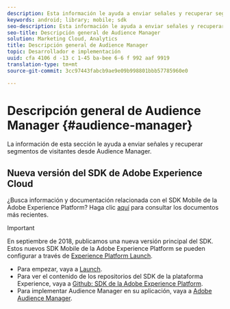 ```yaml
---
description: Esta información le ayuda a enviar señales y recuperar segmentos del visitante desde Audience Manager.
keywords: android; library; mobile; sdk
seo-description: Esta información le ayuda a enviar señales y recuperar segmentos del visitante desde Audience Manager.
seo-title: Descripción general de Audience Manager
solution: Marketing Cloud, Analytics
title: Descripción general de Audience Manager
topic: Desarrollador e implementación
uuid: cfa 4106 d -13 c 1-45 ba-bee 6-6 f 992 aaf 9919
translation-type: tm+mt
source-git-commit: 3cc97443fabcb9ae9e09b998801bbb57785960e0

---
```



# Descripción general de Audience Manager {#audience-manager}

La información de esta sección le ayuda a enviar señales y recuperar segmentos de visitantes desde Audience Manager.

## Nueva versión del SDK de Adobe Experience Cloud

¿Busca información y documentación relacionada con el SDK Mobile de la Adobe Experience Platform? Haga clic [aquí](https://aep-sdks.gitbook.io/docs/) para consultar los documentos más recientes.

>[!IMPORTANT]
>
>En septiembre de 2018, publicamos una nueva versión principal del SDK. Estos nuevos SDK Mobile de la Adobe Experience Platform se pueden configurar a través de [Experience Platform Launch](https://www.adobe.com/experience-platform/launch.html).

* Para empezar, vaya a [Launch](https://launch.adobe.com/).
* Para ver el contenido de los repositorios del SDK de la plataforma Experience, vaya a [Github: SDK de la Adobe Experience Platform](https://github.com/Adobe-Marketing-Cloud/acp-sdks).
* Para implementar Audience Manager en su aplicación, vaya a [Adobe Audience Manager](https://aep-sdks.gitbook.io/docs/using-mobile-extensions/adobe-audience-manager).

